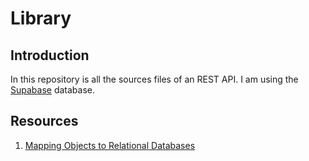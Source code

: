 # Library

## Introduction

In this repository is all the sources files of an REST API. I am using the [Supabase](https://supabase.com/) database. 

## Resources

1. [Mapping Objects to Relational Databases](https://agiledata.org/essays/mappingObjects.html)

